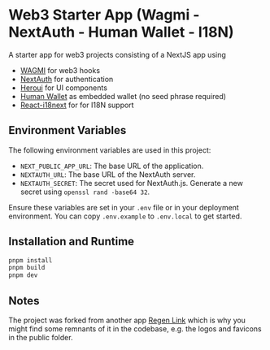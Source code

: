 # Web3 Starter App (Wagmi - NextAuth - Human Wallet - I18N)

A starter app for web3 projects consisting of a NextJS app using
- [WAGMI](https://wagmi.sh/) for web3 hooks
- [NextAuth](https://next-auth.js.org/) for authentication
- [Heroui](https://heroui.com/) for UI components
- [Human Wallet](https://wallet.human.tech/) as embedded wallet (no seed phrase required)
- [React-i18next](https://react.i18next.com/) for for I18N support

## Environment Variables

The following environment variables are used in this project:

- `NEXT_PUBLIC_APP_URL`: The base URL of the application.
- `NEXTAUTH_URL`: The base URL of the NextAuth server.
- `NEXTAUTH_SECRET`: The secret used for NextAuth.js. Generate a new secret using `openssl rand -base64 32`.
  
Ensure these variables are set in your `.env` file or in your deployment environment. You can copy `.env.example` to `.env.local` to get started.

## Installation and Runtime

```bash
pnpm install
pnpm build
pnpm dev
```

## Notes

The project was forked from another app [Regen Link](https://github.com/j-h-scheufen/regen-link) which is why you might find some remnants of it in the codebase, e.g. the logos and favicons in the public folder.
